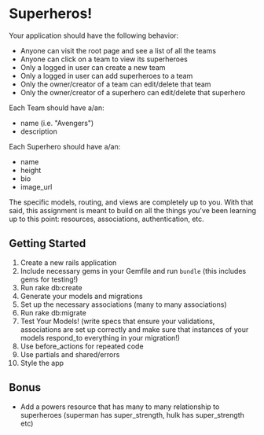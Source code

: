 # Superheros!

Your application should have the following behavior:

  * Anyone can visit the root page and see a list of all the teams
  * Anyone can click on a team to view its superheroes
  * Only a logged in user can create a new team
  * Only a logged in user can add superheroes to a team
  * Only the owner/creator of a team can edit/delete that team
  * Only the owner/creator of a superhero can edit/delete that superhero

Each Team should have a/an:
  * name (i.e. "Avengers")
  * description

Each Superhero should have a/an:
  * name
  * height
  * bio
  * image_url

The specific models, routing, and views are completely up to you. With that said, this assignment is meant to build on all the things you've been learning up to this point: resources, associations, authentication, etc.

## Getting Started

  1. Create a new rails application
  2. Include necessary gems in your Gemfile and run `bundle` (this includes gems for testing!)
  3. Run rake db:create
  4. Generate your models and migrations
  5. Set up the necessary associations (many to many associations)
  6. Run rake db:migrate
  7. Test Your Models! (write specs that ensure your validations, associations are set up correctly and make sure that instances of your models respond_to everything in your migration!)
  8. Use before_actions for repeated code
  9. Use partials and shared/errors
  10. Style the app

## Bonus

 * Add a powers resource that has many to many relationship to superheroes (superman has super_strength, hulk has super_strength etc)
